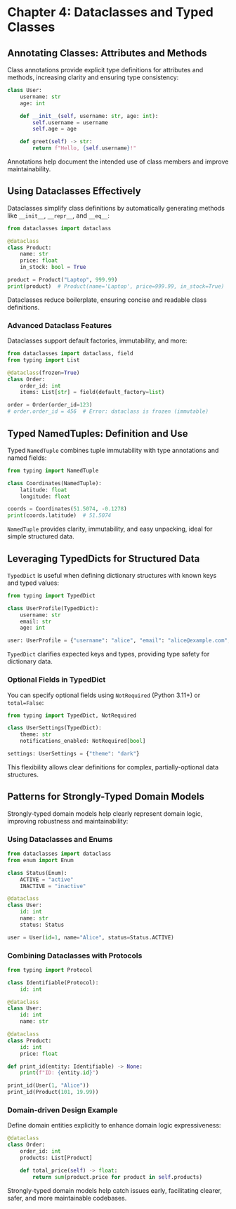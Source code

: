 # Chapter 4: Dataclasses and Typed Classes

## Annotating Classes: Attributes and Methods

Class annotations provide explicit type definitions for attributes and methods, increasing clarity and ensuring type consistency:

```python
class User:
    username: str
    age: int

    def __init__(self, username: str, age: int):
        self.username = username
        self.age = age

    def greet(self) -> str:
        return f"Hello, {self.username}!"
```

Annotations help document the intended use of class members and improve maintainability.

## Using Dataclasses Effectively

Dataclasses simplify class definitions by automatically generating methods like `__init__`, `__repr__`, and `__eq__`:

```python
from dataclasses import dataclass

@dataclass
class Product:
    name: str
    price: float
    in_stock: bool = True

product = Product("Laptop", 999.99)
print(product)  # Product(name='Laptop', price=999.99, in_stock=True)
```

Dataclasses reduce boilerplate, ensuring concise and readable class definitions.

### Advanced Dataclass Features

Dataclasses support default factories, immutability, and more:

```python
from dataclasses import dataclass, field
from typing import List

@dataclass(frozen=True)
class Order:
    order_id: int
    items: List[str] = field(default_factory=list)

order = Order(order_id=123)
# order.order_id = 456  # Error: dataclass is frozen (immutable)
```

## Typed NamedTuples: Definition and Use

Typed `NamedTuple` combines tuple immutability with type annotations and named fields:

```python
from typing import NamedTuple

class Coordinates(NamedTuple):
    latitude: float
    longitude: float

coords = Coordinates(51.5074, -0.1278)
print(coords.latitude)  # 51.5074
```

`NamedTuple` provides clarity, immutability, and easy unpacking, ideal for simple structured data.

## Leveraging TypedDicts for Structured Data

`TypedDict` is useful when defining dictionary structures with known keys and typed values:

```python
from typing import TypedDict

class UserProfile(TypedDict):
    username: str
    email: str
    age: int

user: UserProfile = {"username": "alice", "email": "alice@example.com", "age": 30}
```

`TypedDict` clarifies expected keys and types, providing type safety for dictionary data.

### Optional Fields in TypedDict

You can specify optional fields using `NotRequired` (Python 3.11+) or `total=False`:

```python
from typing import TypedDict, NotRequired

class UserSettings(TypedDict):
    theme: str
    notifications_enabled: NotRequired[bool]

settings: UserSettings = {"theme": "dark"}
```

This flexibility allows clear definitions for complex, partially-optional data structures.

## Patterns for Strongly-Typed Domain Models

Strongly-typed domain models help clearly represent domain logic, improving robustness and maintainability:

### Using Dataclasses and Enums

```python
from dataclasses import dataclass
from enum import Enum

class Status(Enum):
    ACTIVE = "active"
    INACTIVE = "inactive"

@dataclass
class User:
    id: int
    name: str
    status: Status

user = User(id=1, name="Alice", status=Status.ACTIVE)
```

### Combining Dataclasses with Protocols

```python
from typing import Protocol

class Identifiable(Protocol):
    id: int

@dataclass
class User:
    id: int
    name: str

@dataclass
class Product:
    id: int
    price: float

def print_id(entity: Identifiable) -> None:
    print(f"ID: {entity.id}")

print_id(User(1, "Alice"))
print_id(Product(101, 19.99))
```

### Domain-driven Design Example

Define domain entities explicitly to enhance domain logic expressiveness:

```python
@dataclass
class Order:
    order_id: int
    products: List[Product]

    def total_price(self) -> float:
        return sum(product.price for product in self.products)
```

Strongly-typed domain models help catch issues early, facilitating clearer, safer, and more maintainable codebases.
